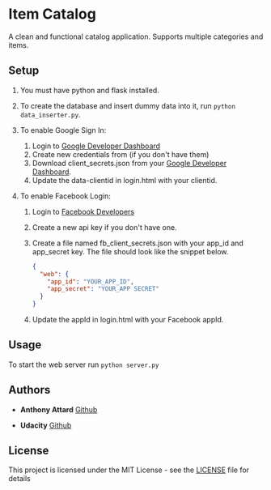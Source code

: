 # Item Catalog

A clean and functional catalog application. Supports multiple categories and items.

## Setup
1. You must have python and flask installed.
3. To create the database and insert dummy data into it, run `python data_inserter.py`.
4. To enable Google Sign In:
    1. Login to [Google Developer Dashboard](https://console.developers.google.com) 
    2. Create new credentials from (if you don't have them)  
    3. Download client_secrets.json from your [Google Developer Dashboard](https://console.developers.google.com).
    4. Update the data-clientid in login.html with your clientid.

5. To enable Facebook Login:
    1. Login to [Facebook Developers](https://developers.facebook.com/)
    2. Create a new api key if you don't have one. 
    3. Create a file named fb_client_secrets.json with your app_id and app_secret key. The file should look like the snippet below.

        ```json
        {
          "web": {
            "app_id": "YOUR_APP_ID",
            "app_secret": "YOUR_APP SECRET"
          }
        }
        ```

    4. Update the appId in login.html with your Facebook appId.

## Usage
To start the web server run `python server.py`

## Authors

* **Anthony Attard** [Github](https://github.com/AnthonyAttard)

* **Udacity** [Github](https://github.com/udacity)

## License

This project is licensed under the MIT License - see the [LICENSE](LICENSE) file for details